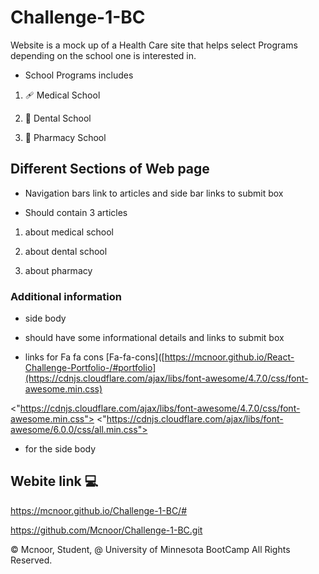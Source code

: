 # Challenge-1-BC

Website is a mock up of a Health Care site that helps select Programs depending on the school one is interested in.

* School Programs includes

1. 🩹 Medical School

2. 🦷 Dental School

3. 💊 Pharmacy School


## Different Sections of Web page

* Navigation bars link to articles and side bar links to submit box

* Should contain 3 articles

1. about medical school

2. about dental school

3. about pharmacy

###  Additional information 


* side body 

- should have some informational details and links to submit box

* links for Fa fa cons
   [Fa-fa-cons]([https://mcnoor.github.io/React-Challenge-Portfolio-/#portfolio](https://cdnjs.cloudflare.com/ajax/libs/font-awesome/4.7.0/css/font-awesome.min.css)

<"https://cdnjs.cloudflare.com/ajax/libs/font-awesome/4.7.0/css/font-awesome.min.css">
<"https://cdnjs.cloudflare.com/ajax/libs/font-awesome/6.0.0/css/all.min.css">

- for the side body

## Webite link 💻

https://mcnoor.github.io/Challenge-1-BC/#

https://github.com/Mcnoor/Challenge-1-BC.git

© Mcnoor, Student, @ University of Minnesota BootCamp All Rights Reserved.
